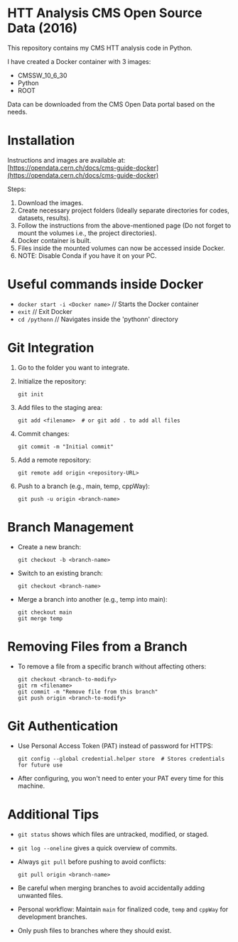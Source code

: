 # HTT Analysis CMS Open Source Data (2016)

This repository contains my CMS HTT analysis code in Python.

I have created a Docker container with 3 images:

* CMSSW_10_6_30
* Python
* ROOT

Data can be downloaded from the CMS Open Data portal based on the needs.

# Installation

Instructions and images are available at: [https://opendata.cern.ch/docs/cms-guide-docker](https://opendata.cern.ch/docs/cms-guide-docker)

Steps:

1. Download the images.
2. Create necessary project folders (Ideally separate directories for codes, datasets, results).
3. Follow the instructions from the above-mentioned page (Do not forget to mount the volumes i.e., the project directories).
4. Docker container is built.
5. Files inside the mounted volumes can now be accessed inside Docker.
6. NOTE: Disable Conda if you have it on your PC.

# Useful commands inside Docker

* `docker start -i <Docker name>` // Starts the Docker container
* `exit` // Exit Docker
* `cd /pythonn` // Navigates inside the 'pythonn' directory

# Git Integration

1. Go to the folder you want to integrate.
2. Initialize the repository:

   ```
   git init
   ```
3. Add files to the staging area:

   ```
   git add <filename>  # or git add . to add all files
   ```
4. Commit changes:

   ```
   git commit -m "Initial commit"
   ```
5. Add a remote repository:

   ```
   git remote add origin <repository-URL>
   ```
6. Push to a branch (e.g., main, temp, cppWay):

   ```
   git push -u origin <branch-name>
   ```

# Branch Management

* Create a new branch:

  ```
  git checkout -b <branch-name>
  ```
* Switch to an existing branch:

  ```
  git checkout <branch-name>
  ```
* Merge a branch into another (e.g., temp into main):

  ```
  git checkout main
  git merge temp
  ```

# Removing Files from a Branch

* To remove a file from a specific branch without affecting others:

  ```
  git checkout <branch-to-modify>
  git rm <filename>
  git commit -m "Remove file from this branch"
  git push origin <branch-to-modify>
  ```

# Git Authentication

* Use Personal Access Token (PAT) instead of password for HTTPS:

  ```
  git config --global credential.helper store  # Stores credentials for future use
  ```
* After configuring, you won't need to enter your PAT every time for this machine.

# Additional Tips

* `git status` shows which files are untracked, modified, or staged.
* `git log --oneline` gives a quick overview of commits.
* Always `git pull` before pushing to avoid conflicts:

  ```
  git pull origin <branch-name>
  ```
* Be careful when merging branches to avoid accidentally adding unwanted files.
* Personal workflow: Maintain `main` for finalized code, `temp` and `cppWay` for development branches.
* Only push files to branches where they should exist.
